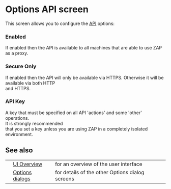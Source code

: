 # Options API screen

This screen allows you to configure the [API](HelpStartConceptsApi) options:
### Enabled
If enabled then the API is available to all machines that are able to use ZAP as a proxy.<br>
<h3>Secure Only</h3>
If enabled then the API will only be available via HTTPS. Otherwise it will be available via both HTTP<br>
and HTTPS.<br>
<h3>API Key</h3>
A key that must be specified on all API 'actions' and some 'other' operations.<br>It is strongly recommended<br>
that you set a key unless you are using ZAP in a completely isolated environment.<br>
<h2>See also</h2>
<table>
<tr><td></td><td><a href='HelpUiOverview'>UI Overview</a></td><td>for an overview of the user interface</td></tr>
<tr><td></td><td><a href='HelpUiDialogsOptionsOptions'>Options dialogs</a></td><td>for details of the other Options dialog screens</td></tr>
</table>